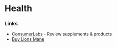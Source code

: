# Health

### Links

* [ConsumerLabs](https://www.consumerlab.com) - Review supplements & products
* [Buy Lions Mane](https://oriveda.co.uk/lions-mane.php)



